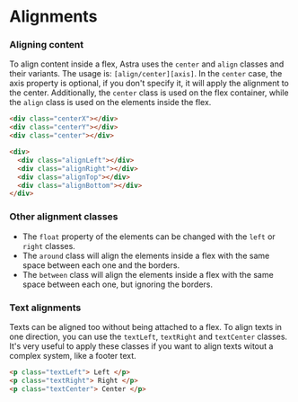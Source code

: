# Alignments

### Aligning content

To align content inside a flex, Astra uses the `center` and `align` classes and their variants. The usage is: `[align/center][axis]`. In the `center` case, the axis property is optional, if you don't specify it, it will apply the alignment to the center. Additionally, the `center` class is used on the flex container, while the `align` class is used on the elements inside the flex.

```html
<div class="centerX"></div>
<div class="centerY"></div>
<div class="center"></div>
```
```html
<div>
  <div class="alignLeft"></div>
  <div class="alignRight"></div>
  <div class="alignTop"></div>
  <div class="alignBottom"></div>
</div>
```
### Other alignment classes
* The `float` property of the elements can be changed with the `left` or `right` classes.
* The `around` class will align the elements inside a flex with the same space between each one and the borders.
* The `between` class will align the elements inside a flex with the same space between each one, but ignoring the borders.

### Text alignments
Texts can be aligned too without being attached to a flex. To align texts in one direction, you can use the `textLeft`, `textRight` and `textCenter` classes. It's very useful to apply these classes if you want to align texts witout a complex system, like a footer text.
```html
<p class="textLeft"> Left </p>
<p class="textRight"> Right </p>
<p class="textCenter"> Center </p>
```